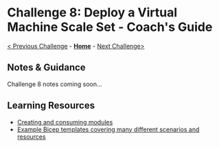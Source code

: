 # Challenge 8: Deploy a Virtual Machine Scale Set - Coach's Guide

[< Previous Challenge](./Solution-07.md) - **[Home](./README.md)** - [Next Challenge>](./Solution-09.md)

## Notes & Guidance

Challenge 8 notes coming soon...

## Learning Resources

- [Creating and consuming modules](https://github.com/Azure/bicep/blob/main/docs/tutorial/06-creating-modules.md)
- [Example Bicep templates covering many different scenarios and resources](https://github.com/Azure/bicep/tree/main/docs/examples)